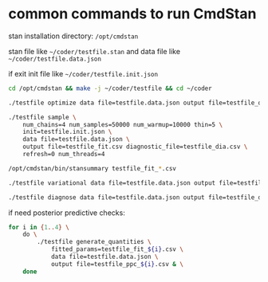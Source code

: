 # common commands to run CmdStan

stan installation directory: `/opt/cmdstan`

stan file like `~/coder/testfile.stan` and data file like `~/coder/testfile.data.json`

if exit init file like `~/coder/testfile.init.json`

```bash
cd /opt/cmdstan && make -j ~/coder/testfile && cd ~/coder

./testfile optimize data file=testfile.data.json output file=testfile_optim.csv

./testfile sample \
	num_chains=4 num_samples=50000 num_warmup=10000 thin=5 \
	init=testfile.init.json \
	data file=testfile.data.json \
	output file=testfile_fit.csv diagnostic_file=testfile_dia.csv \
	refresh=0 num_threads=4

/opt/cmdstan/bin/stansummary testfile_fit_*.csv

./testfile variational data file=testfile.data.json output file=testfile_advi.csv

./testfile diagnose data file=testfile.data.json output file=testfile_diag.csv
```

if need posterior predictive checks:
```bash
for i in {1..4} \
	do \
		./testfile generate_quantities \
			fitted_params=testfile_fit_${i}.csv \
			data file=testfile.data.json \
			output file=testfile_ppc_${i}.csv & \
	done
```
